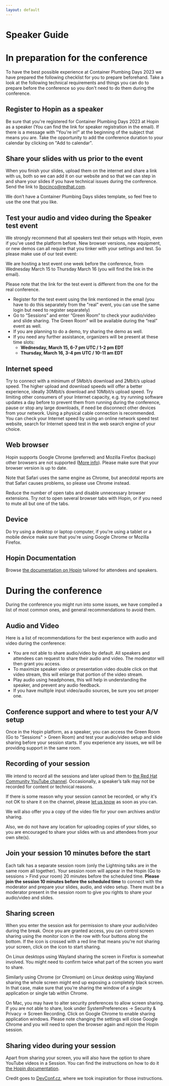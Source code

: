 ```yaml
---
layout: default
---
```


# Speaker Guide 

# In preparation for the conference
To have the best possible experience at Container Plumbing Days 2023 we have prepared the following checklist for you to prepare beforehand. Take a look at the following technical requirements and things you can do to prepare before the conference so you don't need to do them during the conference.

## Register to Hopin as a speaker
Be sure that you're registered for Container Plumbing Days 2023 at Hopin as a speaker (You can find the link for speaker registration in the email). If there is a message with "You're in!" at the beginning of the subject that means you are. Take the opportunity to add the conference duration to your calendar by clicking on "Add to calendar".

## Share your slides with us prior to the event
When you finish your slides, upload them on the internet and share a link with us, both so we can add it on our website and so that we can step in and share your slides if you have technical issues during the conference. Send the link to lbocinco@redhat.com. 

We don’t have a Container Plumbing Days slides template, so feel free to use the one that you like. 

## Test your audio and video during the Speaker test event
We strongly recommend that all speakers test their setups with Hopin, even if you've used the platform before. New browser versions, new equipment, or new demos can all require that you tinker with your settings and test. So please make use of our test event:

We are hosting a test event one week before the conference, from Wednesday March 15 to Thursday March 16 (you will find the link in the email).

Please note that the link for the test event is different from the one for the real conference.

* Register for the test event using the link mentioned in the email (you have to do this separately from the
"real" event, you can use the same login but need to register separately)
* Go to “Sessions” and enter “Green Room” to check your audio/video and slide sharing. The Green Room” will be available during the “real” event as well.
* If you are planning to do a demo, try sharing the demo as well.
* If you need any further assistance, organizers will be present at these time slots: 
	* **Wednesday, March 15, 6-7 pm UTC / 1-2 pm EDT**
    * **Thursday, March 16, 3-4 pm UTC / 10-11 am EDT**

## Internet speed
Try to connect with a minimum of 5Mbit/s download and 2Mbit/s upload speed. The higher upload and download speeds will offer a better experience, ideally 30Mbit/s download and 10Mbit/s upload speed. Try limiting other consumers of your Internet capacity, e.g. try running software updates a day before to prevent them from running during the conference, pause or stop any large downloads, if need be disconnect other devices from your network. Using a physical cable connection is recommended. You can check your Internet speed by using an online network speed test website, search for Internet speed test in the web search engine of your choice.

## Web browser
Hopin supports Google Chrome (preferred) and Mozilla Firefox (backup) other browsers are not supported ([More info](https://support.hopin.com/hc/en-us/articles/360056078872-Browser-Compatibility-for-online-events-on-Hopin)). Please make sure that your browser version is up to date.

Note that Safari uses the same engine as Chrome, but anecdotal reports are that Safari causes problems, so please use Chrome instead.

Reduce the number of open tabs and disable unnecessary browser extensions. Try not to open several browser tabs with Hopin, or if you need to mute all but one of the tabs.

## Device
Do try using a desktop or laptop computer, if you're using a tablet or a mobile device make sure that you're using Google Chrome or Mozilla Firefox.

## Hopin Documentation
Browse [the documentation on Hopin](https://support.hopin.com/hc/en-us) tailored for attendees and speakers.

# During the conference
During the conference you might run into some issues, we have compiled a list of most common ones, and general recommendations to avoid them.

## Audio and Video
Here is a list of recommendations for the best experience with audio and video during the conference:

* You are not able to share audio/video by default. All speakers and attendees can request to share their audio and video. The moderator will then grant you access.
* To maximize speaker video or presentation video double click on that video stream, this will enlarge that portion of the video stream.
* Play audio using headphones, this will help in understanding the speaker, and prevent any audio feedback.
* If you have multiple input video/audio sources, be sure you set proper one.

## Conference support and where to test your A/V setup
Once in the Hopin platform, as a speaker, you can access the Green Room (Go to "Sessions" > Green Room) and test your audio/video setup and slide sharing before your session starts. If you experience any issues, we will be providing support in the same room.

## Recording of your session
We intend to record all the sessions and later upload them to [the Red Hat Community YouTube channel](https://www.youtube.com/@RedHatCommunity). Occasionally, a speaker’s talk may not be recorded for content or technical reasons.

If there is some reason why your session cannot be recorded, or why it's not OK to share it on the channel, please [let us know](mailto:lbocinco@redhat.com) as soon as you can.

We will also offer you a copy of the video file for your own archives and/or sharing.

Also, we do not have any location for uploading copies of your slides, so you are encouraged to share your slides with us and attendees from your own site(s).

## Join your session 10 minutes before the start
Each talk has a separate session room (only the Lightning talks are in the same room all together). Your session room will appear in the Hopin (Go to sessions > Find your room) 20 minutes before the scheduled time. **Please join the session 10 minutes before the scheduled time** to connect with the moderator and prepare your slides, audio, and video setup. There must be a moderator present in the session room to give you rights to share your audio/video and slides. 


## Sharing screen
When you enter the session ask for permission to share your audio/video during the break. Once you are granted access, you can control screen sharing using the monitor icon in the row with four buttons along the bottom. If the icon is crossed with a red line that means you're not sharing your screen, click on the icon to start sharing.

On Linux desktops using Wayland sharing the screen in Firefox is somewhat involved. You might need to confirm twice what part of the screen you want to share.

Similarly using Chrome (or Chromium) on Linux desktop using Wayland sharing the whole screen might end up exposing a completely black screen. In that case, make sure that you're sharing the window of a single application or single tab within Chrome.

On Mac, you may have to alter security preferences to allow screen sharing. If you are not able to share, look under SystemPreferences → Security & Privacy → Screen Recording. Click on Google Chrome to enable sharing application windows. Please note changing the settings will close Google Chrome and you will need to open the browser again and rejoin the Hopin session.

## Sharing video during your session
Apart from sharing your screen, you will also have the option to share YouTube videos in a Session. You can find the instructions on how to do it [the Hopin documentation](https://support.hopin.com/hc/en-us/articles/360056080452-How-to-use-YouTube-Sharing-in-Sessions).


Credit goes to [DevConf.cz](https://www.devconf.info/cz/conference-guide/), where we took inspiration for those instructions. 